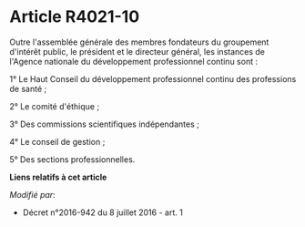 # Article R4021-10

Outre l'assemblée générale des membres fondateurs du groupement d'intérêt public, le président et le directeur général, les
instances de l'Agence nationale du développement professionnel continu sont : 

1° Le Haut Conseil du développement professionnel continu des professions de santé ; 

2° Le comité d'éthique ; 

3° Des commissions scientifiques indépendantes ; 

4° Le conseil de gestion ; 

5° Des sections professionnelles.

**Liens relatifs à cet article**

_Modifié par_:

  - Décret n°2016-942 du 8 juillet 2016 - art. 1
